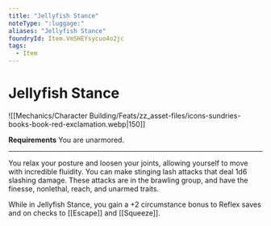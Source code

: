 ```yaml
---
title: "Jellyfish Stance"
noteType: ":luggage:"
aliases: "Jellyfish Stance"
foundryId: Item.VmSHEYsycuo4o2jc
tags:
  - Item
---
```


# Jellyfish Stance
![[Mechanics/Character Building/Feats/zz_asset-files/icons-sundries-books-book-red-exclamation.webp|150]]

**Requirements** You are unarmored.

* * *

You relax your posture and loosen your joints, allowing yourself to move with incredible fluidity. You can make stinging lash attacks that deal 1d6 slashing damage. These attacks are in the brawling group, and have the finesse, nonlethal, reach, and unarmed traits.

While in Jellyfish Stance, you gain a +2 circumstance bonus to Reflex saves and on checks to [[Escape]] and [[Squeeze]].
